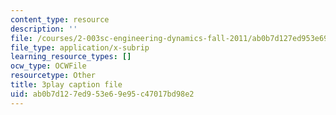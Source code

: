 ```yaml
---
content_type: resource
description: ''
file: /courses/2-003sc-engineering-dynamics-fall-2011/ab0b7d127ed953e69e95c47017bd98e2_d00XI_UTKQo.vtt
file_type: application/x-subrip
learning_resource_types: []
ocw_type: OCWFile
resourcetype: Other
title: 3play caption file
uid: ab0b7d12-7ed9-53e6-9e95-c47017bd98e2
---
```

